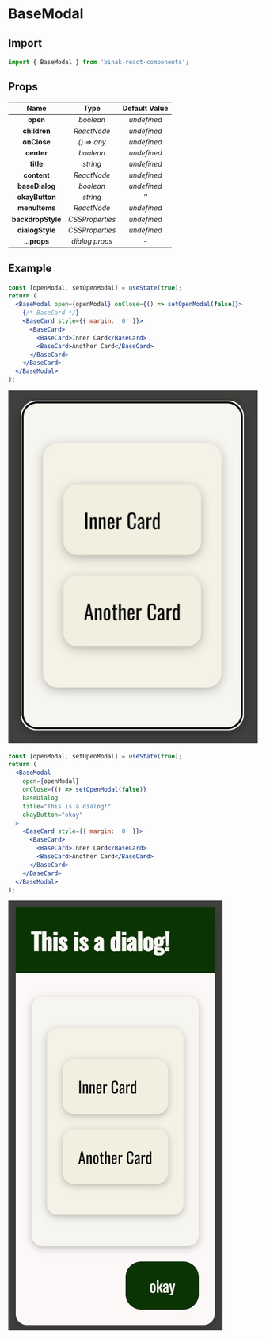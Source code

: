 # BaseModal

## Import

```jsx
import { BaseModal } from 'binak-react-components';
```

## Props

|       Name        |      Type       | Default Value |
| :---------------: | :-------------: | :-----------: |
|     **open**      |    _boolean_    |  _undefined_  |
|   **children**    |   _ReactNode_   |  _undefined_  |
|    **onClose**    |   _() => any_   |  _undefined_  |
|    **center**     |    _boolean_    |  _undefined_  |
|     **title**     |    _string_     |  _undefined_  |
|    **content**    |   _ReactNode_   |  _undefined_  |
|  **baseDialog**   |    _boolean_    |  _undefined_  |
|  **okayButton**   |    _string_     |     _''_      |
|   **menuItems**   |   _ReactNode_   |  _undefined_  |
| **backdropStyle** | _CSSProperties_ |  _undefined_  |
|  **dialogStyle**  | _CSSProperties_ |  _undefined_  |
|   **...props**    | _dialog props_  |      _-_      |

## Example

```jsx
const [openModal, setOpenModal] = useState(true);
return (
  <BaseModal open={openModal} onClose={() => setOpenModal(false)}>
    {/* BaseCard */}
    <BaseCard style={{ margin: '0' }}>
      <BaseCard>
        <BaseCard>Inner Card</BaseCard>
        <BaseCard>Another Card</BaseCard>
      </BaseCard>
    </BaseCard>
  </BaseModal>
);
```

![BaseModal](./img/baseModal.jpg)

```jsx
const [openModal, setOpenModal] = useState(true);
return (
  <BaseModal
    open={openModal}
    onClose={() => setOpenModal(false)}
    baseDialog
    title="This is a dialog!"
    okayButton="okay"
  >
    <BaseCard style={{ margin: '0' }}>
      <BaseCard>
        <BaseCard>Inner Card</BaseCard>
        <BaseCard>Another Card</BaseCard>
      </BaseCard>
    </BaseCard>
  </BaseModal>
);
```

![BaseModal](./img/baseModal-2.jpg)
